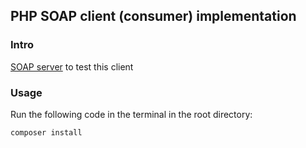## PHP SOAP client (consumer) implementation
### Intro
[SOAP server](https://github.com/alphasider/ewallet-server "SOAP server") to test this client

### Usage

Run the following code in the terminal in the root directory:

	composer install